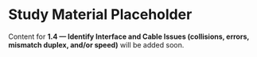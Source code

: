 # Study Material Placeholder

Content for **1.4 — Identify Interface and Cable Issues (collisions, errors, mismatch duplex, and/or speed)** will be added soon.
